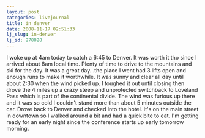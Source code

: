 ```yaml
---
layout: post
categories: livejournal
title: in denver
date: 2008-11-17 02:51:33
lj_slug: in-denver
lj_id: 278828
---
```

I woke up at 4am today to catch a 6:45 to Denver. It was worth it tho since I arrived about 8am local time. Plenty of time to drive to the mountains and ski for the day. It was a great day...the place I went had 3 lifts open and enough runs to make it worthwhile. It was sunny and clear all day until about 2:30 when the wind picked up. I toughed it out until closing then drove the 4 miles up a crazy steep and unprotected switchback to Loveland Pass which is part of the continental divide. The wind was furious up there and it was so cold I couldn't stand more than about 5 minutes outside the car. Drove back to Denver and checked into the hotel. It's on the main street in downtown so I walked around a bit and had a quick bite to eat. I'm getting ready for an early night since the conference starts up early tomorrow morning.
